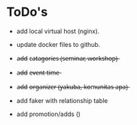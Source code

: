 # ToDo's
* add local virtual host (nginx).
* update docker files to github.

* a̶d̶d̶ c̶a̶t̶a̶g̶o̶r̶i̶e̶s̶ (̶s̶e̶m̶i̶n̶a̶r̶,̶ w̶o̶r̶k̶s̶h̶o̶p̶)̶
* a̶d̶d̶ e̶v̶e̶n̶t̶ t̶i̶m̶e̶
* a̶d̶d̶ o̶r̶g̶a̶n̶i̶z̶e̶r̶ (̶y̶a̶k̶u̶b̶a̶,̶ k̶o̶m̶u̶n̶i̶t̶a̶s̶ a̶p̶a̶)̶
* add faker with relationship table
* add promotion/adds ()